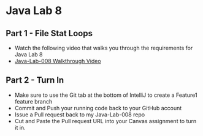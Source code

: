 # Java Lab 8

## Part 1 - File Stat Loops

* Watch the following video that walks you through the requirements for Java Lab 8
* [Java-Lab-008 Walkthrough Video](https://redwoods.us-west-2.instructuremedia.com/embed/6789a006-e77f-451d-ac11-7629648ada99)

## Part 2 - Turn In

* Make sure to use the Git tab at the bottom of IntelliJ to create a Feature1 feature branch
* Commit and Push your running code back to your GitHub account
* Issue a Pull request back to my Java-Lab-008 repo
* Cut and Paste the Pull request URL into your Canvas assignment to turn it in.
